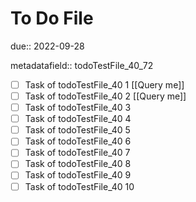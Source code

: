# To Do File

due:: 2022-09-28

metadatafield:: todoTestFile_40_72

- [ ] Task of todoTestFile_40 1 [[Query me]]
- [ ] Task of todoTestFile_40 2 [[Query me]]
- [ ] Task of todoTestFile_40 3
- [ ] Task of todoTestFile_40 4
- [ ] Task of todoTestFile_40 5
- [ ] Task of todoTestFile_40 6
- [ ] Task of todoTestFile_40 7
- [ ] Task of todoTestFile_40 8
- [ ] Task of todoTestFile_40 9
- [ ] Task of todoTestFile_40 10